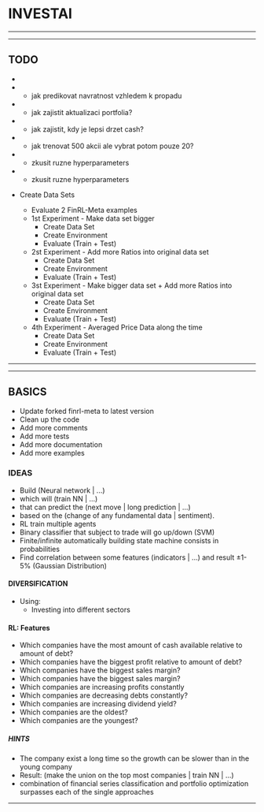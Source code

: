 # INVESTAI

-------------------- -------------------- --------------------
-------------------- -------------------- --------------------

## TODO
-
- - jak predikovat navratnost vzhledem k propadu
- - jak zajistit aktualizaci portfolia?
- - jak zajistit, kdy je lepsi drzet cash?
- - jak trenovat 500 akcii ale vybrat potom pouze 20?
- - zkusit ruzne hyperparameters
- - zkusit ruzne hyperparameters

- Create Data Sets
  - Evaluate 2 FinRL-Meta examples
  - 1st Experiment - Make data set bigger
    - Create Data Set
    - Create Environment
    - Evaluate (Train + Test)
  - 2st Experiment - Add more Ratios into original data set
    - Create Data Set
    - Create Environment
    - Evaluate (Train + Test)
  - 3st Experiment - Make bigger data set + Add more Ratios into original data set
    - Create Data Set
    - Create Environment
    - Evaluate (Train + Test)
  - 4th Experiment - Averaged Price Data along the time
    - Create Data Set
    - Create Environment
    - Evaluate (Train + Test)

-------------------- -------------------- --------------------
-------------------- -------------------- --------------------

## BASICS

- Update forked finrl-meta to latest version
- Clean up the code
- Add more comments
- Add more tests
- Add more documentation
- Add more examples

### IDEAS

- Build (Neural network | ...)
- which will (train NN | ...)
- that can predict the (next move | long prediction | ...)
- based on the (change of any fundamental data | sentiment).
- RL train multiple agents
- Binary classifier that subject to trade will go up/down (SVM)
- Finite/infinite automatically building state machine consists in probabilities
- Find correlation between some features (indicators | ...) and result ±1-5% (Gaussian Distribution)

#### DIVERSIFICATION

- Using:
  - Investing into different sectors

#### RL: Features

- Which companies have the most amount of cash available relative to amount of debt?
- Which companies have the biggest profit relative to amount of debt?
- Which companies have the biggest sales margin?
- Which companies have the biggest sales margin?
- Which companies are increasing profits constantly
- Which companies are decreasing debts constantly?
- Which companies are increasing dividend yield?
- Which companies are the oldest?
- Which companies are the youngest?

##### HINTS

- The company exist a long time so the growth can be slower than in the young company
- Result: (make the union on the top most companies | train NN | ...)
- combination of financial series classification and portfolio optimization surpasses each of the single approaches

-------------------- -------------------- --------------------
